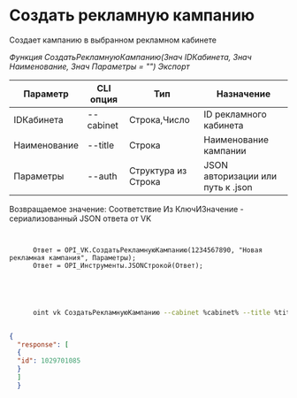 ﻿---
sidebar_position: 1
---

# Создать рекламную кампанию
 Создает кампанию в выбранном рекламном кабинете


*Функция СоздатьРекламнуюКампанию(Знач IDКабинета, Знач Наименование, Знач Параметры = "") Экспорт*

  | Параметр | CLI опция | Тип | Назначение |
  |-|-|-|-|
  | IDКабинета | --cabinet | Строка,Число | ID рекламного кабинета |
  | Наименование | --title | Строка | Наименование кампании |
  | Параметры | --auth | Структура из Строка | JSON авторизации или путь к .json |

  
  Возвращаемое значение:   Соответствие Из КлючИЗначение - сериализованный JSON ответа от VK

```bsl title="Пример кода"
	
      
      Ответ = OPI_VK.СоздатьРекламнуюКампанию(1234567890, "Новая рекламная кампания", Параметры);
      Ответ = OPI_Инструменты.JSONСтрокой(Ответ);
      
    
	
```

```sh title="Пример команды CLI"
    
      oint vk СоздатьРекламнуюКампанию --cabinet %cabinet% --title %title% --auth %auth%


```


```json title="Результат"

{
  "response": [
  {
  "id": 1029701085
  }
  ]
  }

```
